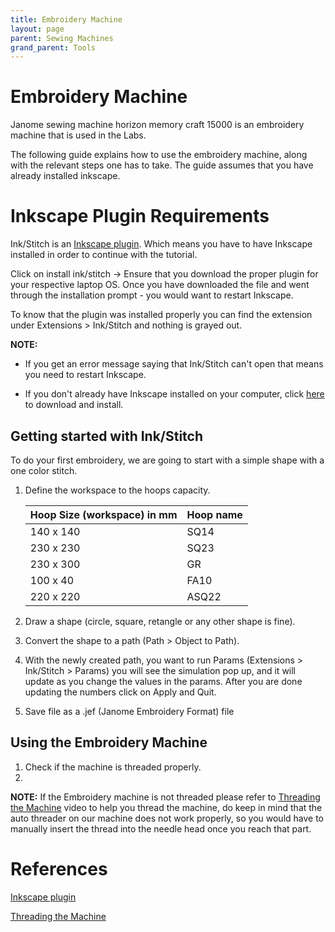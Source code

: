 ```yaml
---
title: Embroidery Machine
layout: page
parent: Sewing Machines
grand_parent: Tools
---
```


# Embroidery Machine

Janome sewing machine horizon memory craft 15000 is an embroidery machine that is used in the Labs.

The following guide explains how to use the embroidery machine, along with the relevant steps one has to take. The guide assumes that you have already installed inkscape.

# Inkscape Plugin Requirements

Ink/Stitch is an [Inkscape plugin](https://inkstitch.org/). Which means you have to have Inkscape installed in order to continue with the tutorial.

Click on install ink/stitch -> Ensure that you download the proper plugin for your respective laptop OS. Once you have downloaded the file and went through the installation prompt - you would want to restart Inkscape.

To know that the plugin was installed properly you can find the extension under Extensions > Ink/Stitch and nothing is grayed out.

<!-- ![](add screenshot of extenstions location) -->

**NOTE:**

- If you get an error message saying that Ink/Stitch can't open that means you need to restart Inkscape.

- If you don't already have Inkscape installed on your computer, click <a href="https://inkscape.org/release/" target="_blank">here</a> to download and install.

## Getting started with Ink/Stitch

To do your first embroidery, we are going to start with a simple shape with a one color stitch.

1. Define the workspace to the hoops capacity.

   | Hoop Size (workspace) in mm | Hoop name |
   | --------------------------- | --------- |
   | 140 x 140                   | SQ14      |
   | 230 x 230                   | SQ23      |
   | 230 x 300                   | GR        |
   | 100 x 40                    | FA10      |
   | 220 x 220                   | ASQ22     |

   <!-- ![](add screenshot of how to change document properties) -->

2. Draw a shape (circle, square, retangle or any other shape is fine).
3. Convert the shape to a path (Path > Object to Path).
4. With the newly created path, you want to run Params (Extensions > Ink/Stitch > Params) you will see the simulation pop up, and it will update as you change the values in the params. After you are done updating the numbers click on Apply and Quit.
5. Save file as a .jef (Janome Embroidery Format) file

## Using the Embroidery Machine

1. Check if the machine is threaded properly.
2.

**NOTE:** If the Embroidery machine is not threaded please refer to [Threading the Machine](https://www.youtube.com/watch?v=gr2DjmayZlk&t=553) video to help you thread the machine, do keep in mind that the auto threader on our machine does not work properly, so you would have to manually insert the thread into the needle head once you reach that part.

# References

[Inkscape plugin](https://inkstitch.org/)

[Threading the Machine](https://www.youtube.com/watch?v=gr2DjmayZlk&t=553)
